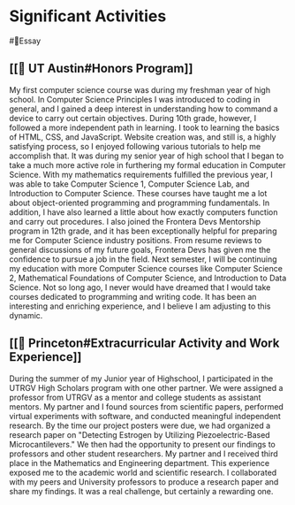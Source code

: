 # Significant Activities
#📝Essay

## [[🏫 UT Austin#Honors Program]]
My first computer science course was during my freshman year of high school. In Computer Science Principles I was introduced to coding in general, and I gained a deep interest in understanding how to command a device to carry out certain objectives. During 10th grade, however, I followed a more independent path in learning. I took to learning the basics of HTML, CSS, and JavaScript. Website creation was, and still is, a highly satisfying process, so I enjoyed following various tutorials to help me accomplish that.
It was during my senior year of high school that I began to take a much more active role in furthering my formal education in Computer Science. With my mathematics requirements fulfilled the previous year, I was able to take Computer Science 1, Computer Science Lab, and Introduction to Computer Science. These courses have taught me a lot about object-oriented programming and programming fundamentals. In addition, I have also learned a little about how exactly computers function and carry out procedures.
I also joined the Frontera Devs Mentorship program in 12th grade, and it has been exceptionally helpful for preparing me for Computer Science industry positions. From resume reviews to general discussions of my future goals, Frontera Devs has given me the confidence to pursue a job in the field.
Next semester, I will be continuing my education with more Computer Science courses like Computer Science 2, Mathematical Foundations of Computer Science, and Introduction to Data Science.
Not so long ago, I never would have dreamed that I would take courses dedicated to programming and writing code. It has been an interesting and enriching experience, and I believe I am adjusting to this dynamic.

## [[🏫 Princeton#Extracurricular Activity and Work Experience]]
During the summer of my Junior year of Highschool, I participated in the UTRGV High Scholars program with one other partner. We were assigned a professor from UTRGV as a mentor and college students as assistant mentors. My partner and I found sources from scientific papers, performed virtual experiments with software, and conducted meaningful independent research.
By the time our project posters were due, we had organized a research paper on "Detecting Estrogen by Utilizing Piezoelectric-Based Microcantilevers." We then had the opportunity to present our findings to professors and other student researchers. My partner and I received third place in the Mathematics and Engineering department.
This experience exposed me to the academic world and scientific research. I collaborated with my peers and University professors to produce a research paper and share my findings. It was a real challenge, but certainly a rewarding one.